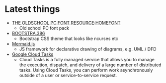 # Latest things


* [THE OLDSCHOOL PC FONT RESOURCE:HOMEFONT](https://int10h.org/oldschool-pc-fonts/readme/#history)
  * Old school PC font pack
* [BOOTSTRA.386](https://kristopolous.github.io/BOOTSTRA.386/getting-started.html)
  * Bootstrap CSS theme that looks like ncurses etc
* [Mermaid.js](https://mermaid-js.github.io/mermaid/#/)
  * JS framework for declarative drawing of diagrams, e.g. UML / DFD
* [Google Cloud Tasks](https://cloud.google.com/tasks)
  * Cloud Tasks is a fully managed service that allows you to manage the execution, dispatch, and delivery of a large number of distributed tasks. Using Cloud Tasks, you can perform work asynchronously outside of a user or service-to-service request.
